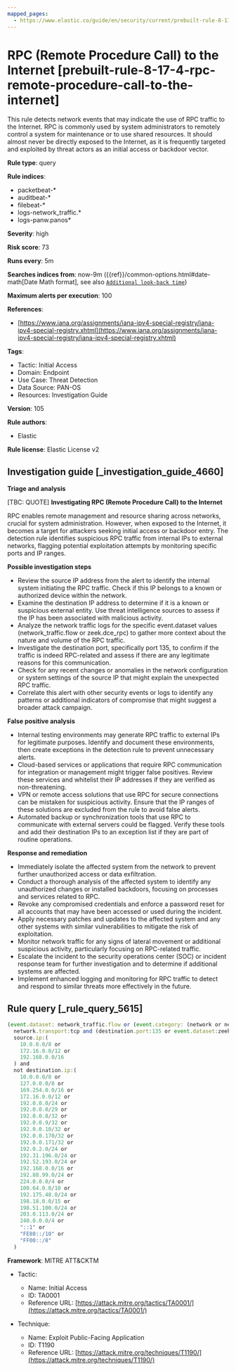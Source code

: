 ```yaml
---
mapped_pages:
  - https://www.elastic.co/guide/en/security/current/prebuilt-rule-8-17-4-rpc-remote-procedure-call-to-the-internet.html
---
```


# RPC (Remote Procedure Call) to the Internet [prebuilt-rule-8-17-4-rpc-remote-procedure-call-to-the-internet]

This rule detects network events that may indicate the use of RPC traffic to the Internet. RPC is commonly used by system administrators to remotely control a system for maintenance or to use shared resources. It should almost never be directly exposed to the Internet, as it is frequently targeted and exploited by threat actors as an initial access or backdoor vector.

**Rule type**: query

**Rule indices**:

* packetbeat-*
* auditbeat-*
* filebeat-*
* logs-network_traffic.*
* logs-panw.panos*

**Severity**: high

**Risk score**: 73

**Runs every**: 5m

**Searches indices from**: now-9m ({{ref}}/common-options.html#date-math[Date Math format], see also [`Additional look-back time`](docs-content://solutions/security/detect-and-alert/create-detection-rule.md#rule-schedule))

**Maximum alerts per execution**: 100

**References**:

* [https://www.iana.org/assignments/iana-ipv4-special-registry/iana-ipv4-special-registry.xhtml](https://www.iana.org/assignments/iana-ipv4-special-registry/iana-ipv4-special-registry.xhtml)

**Tags**:

* Tactic: Initial Access
* Domain: Endpoint
* Use Case: Threat Detection
* Data Source: PAN-OS
* Resources: Investigation Guide

**Version**: 105

**Rule authors**:

* Elastic

**Rule license**: Elastic License v2

## Investigation guide [_investigation_guide_4660]

**Triage and analysis**

[TBC: QUOTE]
**Investigating RPC (Remote Procedure Call) to the Internet**

RPC enables remote management and resource sharing across networks, crucial for system administration. However, when exposed to the Internet, it becomes a target for attackers seeking initial access or backdoor entry. The detection rule identifies suspicious RPC traffic from internal IPs to external networks, flagging potential exploitation attempts by monitoring specific ports and IP ranges.

**Possible investigation steps**

* Review the source IP address from the alert to identify the internal system initiating the RPC traffic. Check if this IP belongs to a known or authorized device within the network.
* Examine the destination IP address to determine if it is a known or suspicious external entity. Use threat intelligence sources to assess if the IP has been associated with malicious activity.
* Analyze the network traffic logs for the specific event.dataset values (network_traffic.flow or zeek.dce_rpc) to gather more context about the nature and volume of the RPC traffic.
* Investigate the destination port, specifically port 135, to confirm if the traffic is indeed RPC-related and assess if there are any legitimate reasons for this communication.
* Check for any recent changes or anomalies in the network configuration or system settings of the source IP that might explain the unexpected RPC traffic.
* Correlate this alert with other security events or logs to identify any patterns or additional indicators of compromise that might suggest a broader attack campaign.

**False positive analysis**

* Internal testing environments may generate RPC traffic to external IPs for legitimate purposes. Identify and document these environments, then create exceptions in the detection rule to prevent unnecessary alerts.
* Cloud-based services or applications that require RPC communication for integration or management might trigger false positives. Review these services and whitelist their IP addresses if they are verified as non-threatening.
* VPN or remote access solutions that use RPC for secure connections can be mistaken for suspicious activity. Ensure that the IP ranges of these solutions are excluded from the rule to avoid false alerts.
* Automated backup or synchronization tools that use RPC to communicate with external servers could be flagged. Verify these tools and add their destination IPs to an exception list if they are part of routine operations.

**Response and remediation**

* Immediately isolate the affected system from the network to prevent further unauthorized access or data exfiltration.
* Conduct a thorough analysis of the affected system to identify any unauthorized changes or installed backdoors, focusing on processes and services related to RPC.
* Revoke any compromised credentials and enforce a password reset for all accounts that may have been accessed or used during the incident.
* Apply necessary patches and updates to the affected system and any other systems with similar vulnerabilities to mitigate the risk of exploitation.
* Monitor network traffic for any signs of lateral movement or additional suspicious activity, particularly focusing on RPC-related traffic.
* Escalate the incident to the security operations center (SOC) or incident response team for further investigation and to determine if additional systems are affected.
* Implement enhanced logging and monitoring for RPC traffic to detect and respond to similar threats more effectively in the future.


## Rule query [_rule_query_5615]

```js
(event.dataset: network_traffic.flow or (event.category: (network or network_traffic))) and
  network.transport:tcp and (destination.port:135 or event.dataset:zeek.dce_rpc) and
  source.ip:(
    10.0.0.0/8 or
    172.16.0.0/12 or
    192.168.0.0/16
  ) and
  not destination.ip:(
    10.0.0.0/8 or
    127.0.0.0/8 or
    169.254.0.0/16 or
    172.16.0.0/12 or
    192.0.0.0/24 or
    192.0.0.0/29 or
    192.0.0.8/32 or
    192.0.0.9/32 or
    192.0.0.10/32 or
    192.0.0.170/32 or
    192.0.0.171/32 or
    192.0.2.0/24 or
    192.31.196.0/24 or
    192.52.193.0/24 or
    192.168.0.0/16 or
    192.88.99.0/24 or
    224.0.0.0/4 or
    100.64.0.0/10 or
    192.175.48.0/24 or
    198.18.0.0/15 or
    198.51.100.0/24 or
    203.0.113.0/24 or
    240.0.0.0/4 or
    "::1" or
    "FE80::/10" or
    "FF00::/8"
  )
```

**Framework**: MITRE ATT&CKTM

* Tactic:

    * Name: Initial Access
    * ID: TA0001
    * Reference URL: [https://attack.mitre.org/tactics/TA0001/](https://attack.mitre.org/tactics/TA0001/)

* Technique:

    * Name: Exploit Public-Facing Application
    * ID: T1190
    * Reference URL: [https://attack.mitre.org/techniques/T1190/](https://attack.mitre.org/techniques/T1190/)



